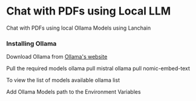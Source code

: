 # Chat with PDFs using Local LLM 
Chat with PDFs using local Ollama Models using Lanchain

### Installing Ollama

Download Ollama from [Ollama's website](https://ollama.com/)

Pull the required models
        ollama pull mistral
        ollama pull nomic-embed-text

To view the list of models available
        ollama list

Add Ollama Models path to the Environment Variables
